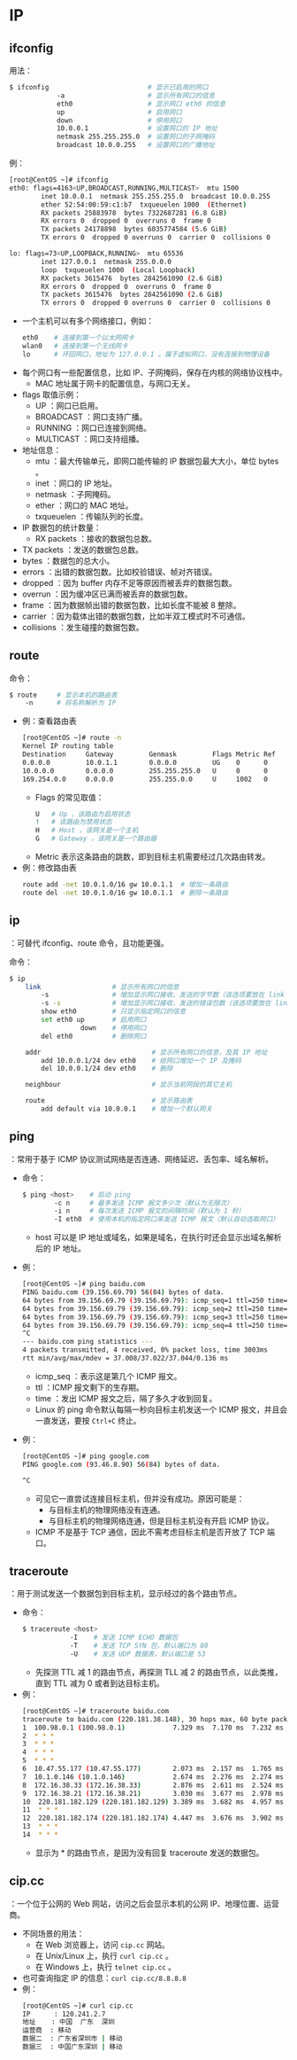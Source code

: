# IP

## ifconfig

用法：
```sh
$ ifconfig                         # 显示已启用的网口
            -a                     # 显示所有网口的信息
            eth0                   # 显示网口 eth0 的信息
            up                     # 启用网口
            down                   # 停用网口
            10.0.0.1               # 设置网口的 IP 地址
            netmask 255.255.255.0  # 设置网口的子网掩码
            broadcast 10.0.0.255   # 设置网口的广播地址
```

例：
```sh
[root@CentOS ~]# ifconfig
eth0: flags=4163<UP,BROADCAST,RUNNING,MULTICAST>  mtu 1500
        inet 10.0.0.1  netmask 255.255.255.0  broadcast 10.0.0.255
        ether 52:54:00:59:c1:b7  txqueuelen 1000  (Ethernet)
        RX packets 25883978  bytes 7322687281 (6.8 GiB)
        RX errors 0  dropped 0  overruns 0  frame 0
        TX packets 24178898  bytes 6035774584 (5.6 GiB)
        TX errors 0  dropped 0 overruns 0  carrier 0  collisions 0

lo: flags=73<UP,LOOPBACK,RUNNING>  mtu 65536
        inet 127.0.0.1  netmask 255.0.0.0
        loop  txqueuelen 1000  (Local Loopback)
        RX packets 3615476  bytes 2842561090 (2.6 GiB)
        RX errors 0  dropped 0  overruns 0  frame 0
        TX packets 3615476  bytes 2842561090 (2.6 GiB)
        TX errors 0  dropped 0 overruns 0  carrier 0  collisions 0
```
- 一个主机可以有多个网络接口，例如：
  ```sh
  eth0    # 连接到第一个以太网网卡
  wlan0   # 连接到第一个无线网卡
  lo      # 环回网口，地址为 127.0.0.1 。属于虚拟网口，没有连接到物理设备
  ```
- 每个网口有一些配置信息，比如 IP、子网掩码，保存在内核的网络协议栈中。
  - MAC 地址属于网卡的配置信息，与网口无关。
- flags 取值示例：
  - UP ：网口已启用。
  - BROADCAST ：网口支持广播。
  - RUNNING ：网口已连接到网络。
  - MULTICAST ：网口支持组播。
- 地址信息：
  - mtu ：最大传输单元，即网口能传输的 IP 数据包最大大小，单位 bytes 。
  - inet ：网口的 IP 地址。
  - netmask ：子网掩码。
  - ether ：网口的 MAC 地址。
  - txqueuelen ：传输队列的长度。
- IP 数据包的统计数量：
  - RX packets ：接收的数据包总数。
-   TX packets ：发送的数据包总数。
  - bytes ：数据包的总大小。
  - errors ：出错的数据包数。比如校验错误、帧对齐错误。
  - dropped ：因为 buffer 内存不足等原因而被丢弃的数据包数。
  - overrun ：因为缓冲区已满而被丢弃的数据包数。
  - frame ：因为数据帧出错的数据包数，比如长度不能被 8 整除。
  - carrier ：因为载体出错的数据包数，比如半双工模式时不可通信。
  - collisions ：发生碰撞的数据包数。

## route

命令：
```sh
$ route     # 显示本机的路由表
    -n      # 将名称解析为 IP
```

- 例：查看路由表
  ```sh
  [root@CentOS ~]# route -n
  Kernel IP routing table
  Destination     Gateway         Genmask         Flags Metric Ref    Use Iface
  0.0.0.0         10.0.1.1        0.0.0.0         UG    0      0        0 eth0    # 缺省路由。默认将数据包通过 eth0 网口发送到 10.1.6.1 网关
  10.0.0.0        0.0.0.0         255.255.255.0   U     0      0        0 eth0    # 将指向 10.0.0.0/24 子网的数据包通过 eth0 网口发出
  169.254.0.0     0.0.0.0         255.255.0.0     U     1002   0        0 eth0    # Link-Local Address
  ```
  - Flags 的常见取值：
    ```sh
    U   # Up ，该路由为启用状态
    !   # 该路由为禁用状态
    H   # Host ，该网关是一个主机
    G   # Gateway ，该网关是一个路由器
    ```
  - Metric 表示这条路由的跳数，即到目标主机需要经过几次路由转发。
- 例：修改路由表
  ```sh
  route add -net 10.0.1.0/16 gw 10.0.1.1  # 增加一条路由
  route del -net 10.0.1.0/16 gw 10.0.1.1  # 删除一条路由
  ```

## ip

：可替代 ifconfig、route 命令，且功能更强。

命令：
```sh
$ ip
    link                  # 显示所有网口的信息
        -s                # 增加显示网口接收、发送的字节数（该选项要放在 link 之前）
        -s -s             # 增加显示网口接收、发送的错误包数（该选项要放在 link 之前）
        show eth0         # 只显示指定网口的信息
        set eth0 up       # 启用网口
                  down    # 停用网口
        del eth0          # 删除网口

    addr                            # 显示所有网口的信息，及其 IP 地址
        add 10.0.0.1/24 dev eth0    # 给网口增加一个 IP 及掩码
        del 10.0.0.1/24 dev eth0    # 删除

    neighbour                       # 显示当前网段的其它主机

    route                           # 显示路由表
        add default via 10.0.0.1    # 增加一个默认网关
```

## ping

：常用于基于 ICMP 协议测试网络是否连通、网络延迟、丢包率、域名解析。
- 命令：
  ```sh
  $ ping <host>    # 启动 ping
          -c n     # 最多发送 ICMP 报文多少次（默认为无限次）
          -i n     # 每次发送 ICMP 报文的间隔时间（默认为 1 秒）
          -I eth0  # 使用本机的指定网口来发送 ICMP 报文（默认自动选取网口）
  ```
  - host 可以是 IP 地址或域名，如果是域名，在执行时还会显示出域名解析后的 IP 地址。

- 例：
  ```sh
  [root@CentOS ~]# ping baidu.com
  PING baidu.com (39.156.69.79) 56(84) bytes of data.
  64 bytes from 39.156.69.79 (39.156.69.79): icmp_seq=1 ttl=250 time=37.0 ms
  64 bytes from 39.156.69.79 (39.156.69.79): icmp_seq=2 ttl=250 time=37.0 ms
  64 bytes from 39.156.69.79 (39.156.69.79): icmp_seq=3 ttl=250 time=37.0 ms
  64 bytes from 39.156.69.79 (39.156.69.79): icmp_seq=4 ttl=250 time=37.0 ms
  ^C
  --- baidu.com ping statistics ---
  4 packets transmitted, 4 received, 0% packet loss, time 3003ms
  rtt min/avg/max/mdev = 37.008/37.022/37.044/0.136 ms
  ```
  - icmp_seq ：表示这是第几个 ICMP 报文。
  - ttl ：ICMP 报文剩下的生存期。
  - time ：发出 ICMP 报文之后，隔了多久才收到回复。
  - Linux 的 ping 命令默认每隔一秒向目标主机发送一个 ICMP 报文，并且会一直发送，要按 `Ctrl+C` 终止。

- 例：
  ```sh
  [root@CentOS ~]# ping google.com
  PING google.com (93.46.8.90) 56(84) bytes of data.

  ^C
  ```
  - 可见它一直尝试连接目标主机，但并没有成功。原因可能是：
    - 与目标主机的物理网络没有连通。
    - 与目标主机的物理网络连通，但是目标主机没有开启 ICMP 协议。
  - ICMP 不是基于 TCP 通信，因此不需考虑目标主机是否开放了 TCP 端口。

## traceroute

：用于测试发送一个数据包到目标主机，显示经过的各个路由节点。
- 命令：
  ```sh
  $ traceroute <host>
              -I    # 发送 ICMP ECHO 数据包
              -T    # 发送 TCP SYN 包，默认端口为 80
              -U    # 发送 UDP 数据表，默认端口是 53
  ```
  - 先探测 TTL 减 1 的路由节点，再探测 TLL 减 2 的路由节点，以此类推，直到 TTL 减为 0 或者到达目标主机。
- 例：
  ```sh
  [root@CentOS ~]# traceroute baidu.com
  traceroute to baidu.com (220.181.38.148), 30 hops max, 60 byte packets
  1  100.98.0.1 (100.98.0.1)            7.329 ms  7.170 ms  7.232 ms
  2  * * *
  3  * * *
  4  * * *
  5  * * *
  6  10.47.55.177 (10.47.55.177)        2.073 ms  2.157 ms  1.765 ms
  7  10.1.0.146 (10.1.0.146)            2.674 ms  2.276 ms  2.274 ms
  8  172.16.38.33 (172.16.38.33)        2.876 ms  2.611 ms  2.524 ms
  9  172.16.38.21 (172.16.38.21)        3.030 ms  3.677 ms  2.978 ms
  10  220.181.182.129 (220.181.182.129) 3.389 ms  3.682 ms  4.957 ms
  11  * * *
  12  220.181.182.174 (220.181.182.174) 4.447 ms  3.676 ms  3.902 ms
  13  * * *
  14  * * *
  ```
  - 显示为 * 的路由节点，是因为没有回复 traceroute 发送的数据包。

## cip.cc

：一个位于公网的 Web 网站，访问之后会显示本机的公网 IP、地理位置、运营商。
- 不同场景的用法：
  - 在 Web 浏览器上，访问 `cip.cc` 网站。
  - 在 Unix/Linux 上，执行 `curl cip.cc` 。
  - 在 Windows 上，执行 `telnet cip.cc` 。
- 也可查询指定 IP 的信息：`curl cip.cc/8.8.8.8`
- 例：
    ```sh
    [root@CentOS ~]# curl cip.cc
    IP      : 120.241.2.7
    地址    : 中国  广东  深圳
    运营商  : 移动
    数据二  : 广东省深圳市 | 移动
    数据三  : 中国广东深圳 | 移动
    ```
